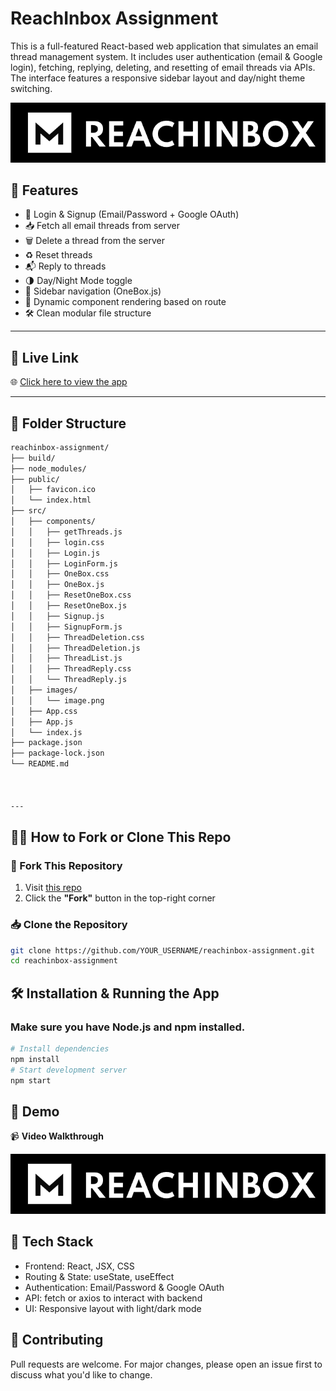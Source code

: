 # ReachInbox Assignment

This is a full-featured React-based web application that simulates an email thread management system. It includes user authentication (email & Google login), fetching, replying, deleting, and resetting of email threads via APIs. The interface features a responsive sidebar layout and day/night theme switching.

![App Screenshot](./src/images/image.png)

## 🚀 Features

- 🔐 Login & Signup (Email/Password + Google OAuth)
- 📥 Fetch all email threads from server
- 🗑️ Delete a thread from the server
- ♻️ Reset threads
- 📬 Reply to threads
- 🌗 Day/Night Mode toggle
- 🧭 Sidebar navigation (OneBox.js)
- 🧩 Dynamic component rendering based on route
- 🛠️ Clean modular file structure

---

## 🔗 Live Link

🌐 [Click here to view the app](https://mellow-muffin-35115d.netlify.app/)

---
## 📁 Folder Structure

```bash
reachinbox-assignment/
├── build/
├── node_modules/
├── public/
│   ├── favicon.ico
│   └── index.html
├── src/
│   ├── components/
│   │   ├── getThreads.js
│   │   ├── login.css
│   │   ├── Login.js
│   │   ├── LoginForm.js
│   │   ├── OneBox.css
│   │   ├── OneBox.js
│   │   ├── ResetOneBox.css
│   │   ├── ResetOneBox.js
│   │   ├── Signup.js
│   │   ├── SignupForm.js
│   │   ├── ThreadDeletion.css
│   │   ├── ThreadDeletion.js
│   │   ├── ThreadList.js
│   │   ├── ThreadReply.css
│   │   └── ThreadReply.js
│   ├── images/
│   │   └── image.png
│   ├── App.css
│   ├── App.js
│   └── index.js
├── package.json
├── package-lock.json
└── README.md



---
```

## 🧑‍💻 How to Fork or Clone This Repo

### 🔁 Fork This Repository

1. Visit [this repo]([https://github.com/ARDEV04/reachinbox-assignment](https://github.com/ARDEV04/reachinbox-assignment))
2. Click the **"Fork"** button in the top-right corner

### 📥 Clone the Repository

```bash
git clone https://github.com/YOUR_USERNAME/reachinbox-assignment.git
cd reachinbox-assignment
```

## 🛠️ Installation & Running the App
### Make sure you have Node.js and npm installed.

```bash
# Install dependencies
npm install
# Start development server
npm start
```

## 🎥 Demo

📹 **Video Walkthrough**

[![Watch the demo](./src/images/image.png)](https://drive.google.com/file/d/19QDg8qDCyHwDyykBcwivfXI_gw6IRUKE/view?usp=drive_link)


## 🧰 Tech Stack
- Frontend: React, JSX, CSS
- Routing & State: useState, useEffect
- Authentication: Email/Password & Google OAuth
- API: fetch or axios to interact with backend
- UI: Responsive layout with light/dark mode

## 🤝 Contributing
Pull requests are welcome. For major changes, please open an issue first to discuss what you'd like to change.
